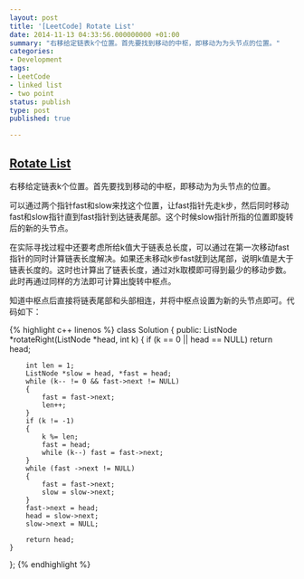 ```yaml
---
layout: post
title: '[LeetCode] Rotate List'
date: 2014-11-13 04:33:56.000000000 +01:00
summary: "右移给定链表k个位置。首先要找到移动的中枢，即移动为为头节点的位置。"
categories:
- Development
tags:
- LeetCode
- linked list
- two point
status: publish
type: post
published: true

---
```


## [Rotate List](https://oj.leetcode.com/problems/rotate-list/)

右移给定链表k个位置。首先要找到移动的中枢，即移动为为头节点的位置。

可以通过两个指针fast和slow来找这个位置，让fast指针先走k步，然后同时移动fast和slow指针直到fast指针到达链表尾部。这个时候slow指针所指的位置即旋转后的新的头节点。

在实际寻找过程中还要考虑所给k值大于链表总长度，可以通过在第一次移动fast指针的同时计算链表长度解决。如果还未移动k步fast就到达尾部，说明k值是大于链表长度的。这时也计算出了链表长度，通过对k取模即可得到最少的移动步数。此时再通过同样的方法即可计算出旋转中枢点。

知道中枢点后直接将链表尾部和头部相连，并将中枢点设置为新的头节点即可。代码如下：

{% highlight c++ linenos %}
class Solution {
public:
    ListNode *rotateRight(ListNode *head, int k) {
        if (k == 0 || head == NULL) return head;

        int len = 1;
        ListNode *slow = head, *fast = head;
        while (k-- != 0 && fast->next != NULL)
        {
            fast = fast->next;
            len++;
        }
        if (k != -1)
        {
            k %= len;
            fast = head;
            while (k--) fast = fast->next;
        }
        while (fast ->next != NULL)
        {
            fast = fast->next;
            slow = slow->next;
        }
        fast->next = head;
        head = slow->next;
        slow->next = NULL;

        return head;
    }
};
{% endhighlight %}